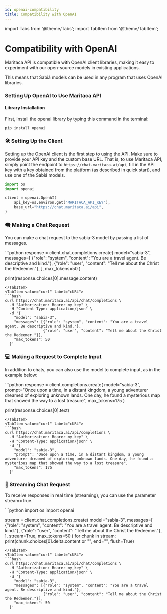 ```yaml
---
id: openai-compatibility
title: Compatibility with OpenAI
---
```


import Tabs from '@theme/Tabs';
import TabItem from '@theme/TabItem';

# Compatibility with OpenAI 

Maritaca API is compatible with OpenAI client libraries, making it easy to experiment with our open-source models in existing applications.

This means that Sabiá models can be used in any program that uses OpenAI libraries.

### **Setting Up OpenAI to Use Maritaca API**

#### Library Installation

First, install the openai library by typing this command in the terminal:

```bash
pip install openai
```

### 🛠️ Setting Up the Client
Setting up the OpenAI client is the first step to using the API. Make sure to provide your API key and the custom base URL. That is, to use Maritaca API, simply point the endpoint to `https://chat.maritaca.ai/api`, fill in the API key with a key obtained from the platform (as described in quick start), and use one of the Sabiá models.
```python
import os
import openai

client = openai.OpenAI(
    api_key=os.environ.get("MARITACA_API_KEY"),
    base_url="https://chat.maritaca.ai/api",
)
```

### 🗨️ Making a Chat Request

You can make a chat request to the sabia-3 model by passing a list of messages.

<Tabs>
<TabItem value="python" label="Python" default>
```python
response = client.chat.completions.create(
  model="sabia-3",
  messages=[
    {"role": "system", "content": "You are a travel agent. Be descriptive and kind."},
    {"role": "user", "content": "Tell me about the Christ the Redeemer."},
  ],
  max_tokens=50
)

print(response.choices[0].message.content)
```
</TabItem>
<TabItem value="curl" label="cURL">
```bash
curl https://chat.maritaca.ai/api/chat/completions \
  -H "Authorization: Bearer my_key" \
  -H "Content-Type: application/json" \
  -d '{
    "model": "sabia-3",
    "messages": [{"role": "system", "content": "You are a travel agent. Be descriptive and kind."},
                 {"role": "user", "content": "Tell me about the Christ the Redeemer."}],
    "max_tokens": 50
  }'
```
</TabItem>
</Tabs>

### 💻 Making a Request to Complete Input
In addition to chats, you can also use the model to complete input, as in the example below:

<Tabs>
<TabItem value="python" label="Python" default>
```python
response = client.completions.create(
  model="sabia-3",
  prompt="Once upon a time, in a distant kingdom, a young adventurer dreamed of exploring unknown lands. One day, he found a mysterious map that showed the way to a lost treasure",
  max_tokens=175
)

print(response.choices[0].text)
```
</TabItem>
<TabItem value="curl" label="cURL">
```bash
curl https://chat.maritaca.ai/api/completions \
  -H "Authorization: Bearer my_key" \
  -H "Content-Type: application/json" \
  -d '{
    "model": "sabia-3",
    "prompt": "Once upon a time, in a distant kingdom, a young adventurer dreamed of exploring unknown lands. One day, he found a mysterious map that showed the way to a lost treasure",
    "max_tokens": 175
  }'
```
</TabItem>
</Tabs>

### 🔄 Streaming Chat Request

To receive responses in real time (streaming), you can use the parameter stream=True.

<Tabs>
<TabItem value="python" label="Python" default>
```python
import os
import openai

stream = client.chat.completions.create(
  model="sabia-3",
  messages=[
    {"role": "system", "content": "You are a travel agent. Be descriptive and kind."},
    {"role": "user", "content": "Tell me about the Christ the Redeemer."},
  ],
  stream=True,
  max_tokens=50
)
for chunk in stream:
  print(chunk.choices[0].delta.content or "", end="", flush=True)
```
</TabItem>
<TabItem value="curl" label="cURL">
```bash
curl https://chat.maritaca.ai/api/chat/completions \
  -H "Authorization: Bearer my_key" \
  -H "Content-Type: application/json" \
  -d '{
    "model": "sabia-3",
    "messages": [{"role": "system", "content": "You are a travel agent. Be descriptive and kind."},
                 {"role": "user", "content": "Tell me about the Christ the Redeemer."}],
    "max_tokens": 50
  }'
```
</TabItem>
</Tabs>